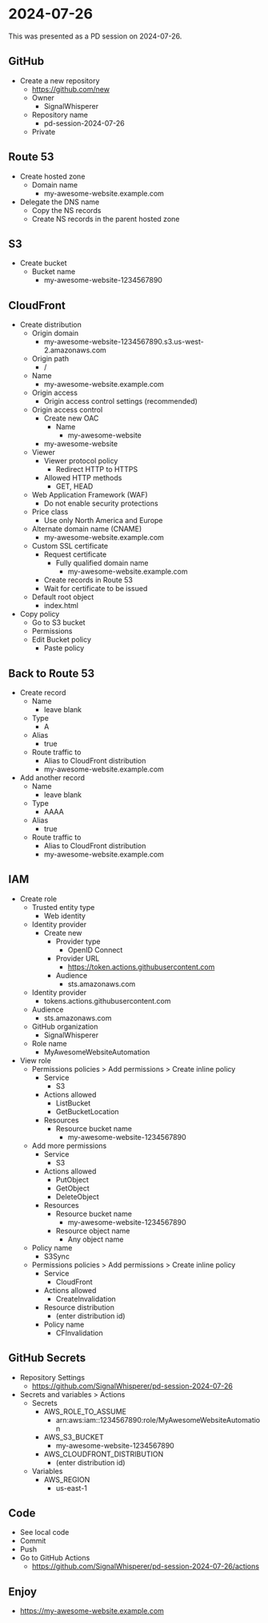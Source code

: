 # 2024-07-26

This was presented as a PD session on 2024-07-26.

## GitHub

- Create a new repository
  - <https://github.com/new>
  - Owner
    - SignalWhisperer
  - Repository name
    - pd-session-2024-07-26
  - Private

## Route 53

- Create hosted zone
  - Domain name
    - my-awesome-website.example.com
- Delegate the DNS name
  - Copy the NS records
  - Create NS records in the parent hosted zone

## S3

- Create bucket
  - Bucket name
    - my-awesome-website-1234567890

## CloudFront

- Create distribution
  - Origin domain
    - my-awesome-website-1234567890.s3.us-west-2.amazonaws.com
  - Origin path
    - /
  - Name
    - my-awesome-website.example.com
  - Origin access
    - Origin access control settings (recommended)
  - Origin access control
    - Create new OAC
      - Name
        - my-awesome-website
    - my-awesome-website
  - Viewer
    - Viewer protocol policy
      - Redirect HTTP to HTTPS
    - Allowed HTTP methods
      - GET, HEAD
  - Web Application Framework (WAF)
    - Do not enable security protections
  - Price class
    - Use only North America and Europe
  - Alternate domain name (CNAME)
    - my-awesome-website.example.com
  - Custom SSL certificate
    - Request certificate
      - Fully qualified domain name
        - my-awesome-website.example.com
    - Create records in Route 53
    - Wait for certificate to be issued
  - Default root object
    - index.html
- Copy policy
  - Go to S3 bucket
  - Permissions
  - Edit Bucket policy
    - Paste policy

## Back to Route 53

- Create record
  - Name
    - leave blank
  - Type
    - A
  - Alias
    - true
  - Route traffic to
    - Alias to CloudFront distribution
    - my-awesome-website.example.com
- Add another record
  - Name
    - leave blank
  - Type
    - AAAA
  - Alias
    - true
  - Route traffic to
    - Alias to CloudFront distribution
    - my-awesome-website.example.com

## IAM

- Create role
  - Trusted entity type
    - Web identity
  - Identity provider
    - Create new
      - Provider type
        - OpenID Connect
      - Provider URL
        - https://token.actions.githubusercontent.com
      - Audience
        - sts.amazonaws.com
  - Identity provider
    - tokens.actions.githubusercontent.com
  - Audience
    - sts.amazonaws.com
  - GitHub organization
    - SignalWhisperer
  - Role name
    - MyAwesomeWebsiteAutomation
- View role
  - Permissions policies > Add permissions > Create inline policy
    - Service
      - S3
    - Actions allowed
      - ListBucket
      - GetBucketLocation
    - Resources
      - Resource bucket name
        - my-awesome-website-1234567890
  - Add more permissions
    - Service
      - S3
    - Actions allowed
      - PutObject
      - GetObject
      - DeleteObject
    - Resources
      - Resource bucket name
        - my-awesome-website-1234567890
      - Resource object name
        - Any object name
  - Policy name
    - S3Sync
  - Permissions policies > Add permissions > Create inline policy
    - Service
      - CloudFront
    - Actions allowed
      - CreateInvalidation
    - Resource distribution
      - (enter distribution id)
    - Policy name
      - CFInvalidation

## GitHub Secrets

- Repository Settings
  - <https://github.com/SignalWhisperer/pd-session-2024-07-26>
- Secrets and variables > Actions
  - Secrets
    - AWS_ROLE_TO_ASSUME
      - arn:aws:iam::1234567890:role/MyAwesomeWebsiteAutomation
    - AWS_S3_BUCKET
      - my-awesome-website-1234567890
    - AWS_CLOUDFRONT_DISTRIBUTION
      - (enter distribution id)
  - Variables
    - AWS_REGION
      - us-east-1

## Code

- See local code
- Commit
- Push
- Go to GitHub Actions
  - <https://github.com/SignalWhisperer/pd-session-2024-07-26/actions>

## Enjoy

- <https://my-awesome-website.example.com>
